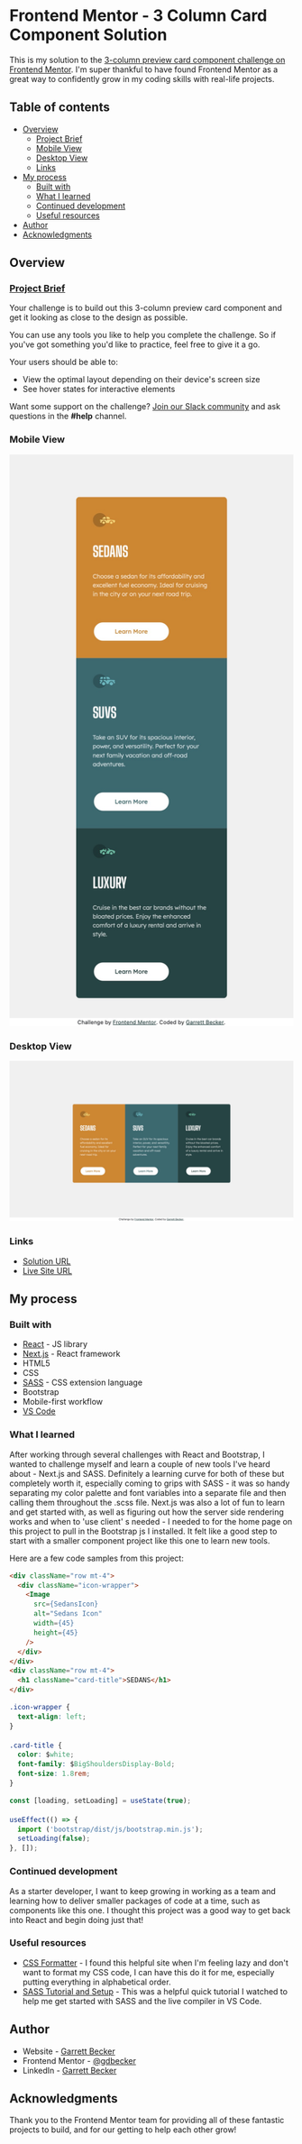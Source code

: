 # Frontend Mentor - 3 Column Card Component Solution

This is my solution to the [3-column preview card component challenge on Frontend Mentor](https://www.frontendmentor.io/challenges/3column-preview-card-component-pH92eAR2-). I'm super thankful to have found Frontend Mentor as a great way to confidently grow in my coding skills with real-life projects. 

## Table of contents

- [Overview](#overview)
  - [Project Brief](#project-brief)
  - [Mobile View](#mobile-view)
  - [Desktop View](#desktop-view)
  - [Links](#links)
- [My process](#my-process)
  - [Built with](#built-with)
  - [What I learned](#what-i-learned)
  - [Continued development](#continued-development)
  - [Useful resources](#useful-resources)
- [Author](#author)
- [Acknowledgments](#acknowledgments)

## Overview

### [Project Brief](./project%20brief/)

Your challenge is to build out this 3-column preview card component and get it looking as close to the design as possible.

You can use any tools you like to help you complete the challenge. So if you've got something you'd like to practice, feel free to give it a go.

Your users should be able to:

- View the optimal layout depending on their device's screen size
- See hover states for interactive elements

Want some support on the challenge? [Join our Slack community](https://www.frontendmentor.io/slack) and ask questions in the **#help** channel.

### Mobile View

![](./3-column-card-mobile.jpg)

### Desktop View

![](./3-column-card-desktop.jpg)

### Links

- [Solution URL]()
- [Live Site URL]()

## My process

### Built with

- [React](https://reactjs.org/) - JS library
- [Next.js](https://nextjs.org) - React framework
- HTML5
- CSS
- [SASS](https://sass-lang.com) - CSS extension language
- Bootstrap
- Mobile-first workflow
- [VS Code](https://code.visualstudio.com)

### What I learned

After working through several challenges with React and Bootstrap, I wanted to challenge myself and learn a couple of new tools I've heard about - Next.js and SASS. Definitely a learning curve for both of these but completely worth it, especially coming to grips with SASS - it was so handy separating my color palette and font variables into a separate file and then calling them throughout the .scss file. Next.js was also a lot of fun to learn and get started with, as well as figuring out how the server side rendering works and when to 'use client' s needed - I needed to for the home page on this project to pull in the Bootstrap js I installed. It felt like a good step to start with a smaller component project like this one to learn new tools.

Here are a few code samples from this project:

```html
<div className="row mt-4">
  <div className="icon-wrapper"> 
    <Image 
      src={SedansIcon}
      alt="Sedans Icon"
      width={45}
      height={45}           
    />
  </div>
</div>
<div className="row mt-4">
  <h1 className="card-title">SEDANS</h1>
</div>
```

```css
.icon-wrapper {
  text-align: left;
}

.card-title {
  color: $white;
  font-family: $BigShouldersDisplay-Bold;
  font-size: 1.8rem;
}
```

```js
const [loading, setLoading] = useState(true);

useEffect(() => {
  import ('bootstrap/dist/js/bootstrap.min.js');
  setLoading(false);
}, []);
```

### Continued development

As a starter developer, I want to keep growing in working as a team and learning how to deliver smaller packages of code at a time, such as components like this one. I thought this project was a good way to get back into React and begin doing just that!

### Useful resources

- [CSS Formatter](http://www.lonniebest.com/FormatCSS/) - I found this helpful site when I'm feeling lazy and don't want to format my CSS code, I can have this do it for me, especially putting everything in alphabetical order.
- [SASS Tutorial and Setup](https://www.youtube.com/watch?v=txg2fCPsYYU&t=241s) - This was a helpful quick tutorial I watched to help me get started with SASS and the live compiler in VS Code.

## Author

- Website - [Garrett Becker]()
- Frontend Mentor - [@gdbecker](https://www.frontendmentor.io/profile/gdbecker)
- LinkedIn - [Garrett Becker](https://www.linkedin.com/in/garrett-becker-923b4a106/)

## Acknowledgments

Thank you to the Frontend Mentor team for providing all of these fantastic projects to build, and for our getting to help each other grow!